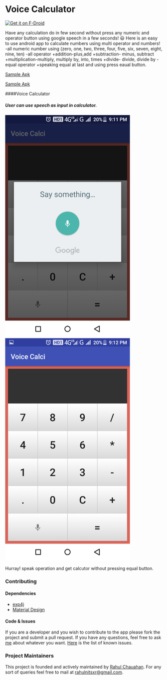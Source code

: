 # Voice Calculator

[<img src="https://f-droid.org/badge/get-it-on.png" alt="Get it on F-Droid" height="80">]()

Have any calculation do in few second without press any numeric and operator button using google speech in a few seconds! :smiley:
Here is an easy to use android app to calculate numbers using multi operator and numbers!
-all numeric number using (zero, one, two, three, four, five, six, seven, eight, nine, ten)
-all operator
		+addition-plus,add
		+subtraction- minus, subtract
		+multiplication-multiply, multiply by, into, times
		+divide- divide, divide by
-equal operator
		+speaking equal at last and using press eaual button.



[Sample Apk]()

[Sample Apk](https://www.dropbox.com/s/nxdcb9pcw4ar3hu/base%20%285%29.apk?dl=0)

####Voice Calculator

##### User can use speech as input in calculator.
<img src="/screenshots/Screenshot_2016-10-27-21-12-01.png" width="400px">
<img src="/screenshots/Screenshot_2016-10-27-21-12-32.png" width="400px">


Hurray! speak operation and get calcutor without pressing equal button.


### Contributing

#### Dependencies
+ [exp4j](http://www.objecthunter.net/exp4j)
+ [Material Design]()

#### Code & Issues
If you are a developer and you wish to contribute to the app please fork the project
and submit a pull request.
If you have any questions, feel free to ask [me](mailto:rahulnitsxr@gmail.com) about whatever you want.
[Here](https://github.com/rahulworld/voice_calci/issues) is the list of known issues.

### Project Maintainers
This project is founded and actively maintained by [Rahul Chauahan](https://github.com/rahulworld/). For any sort of queries feel free to mail at rahulnitsxr@gmail.com.